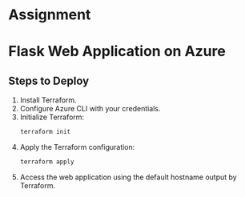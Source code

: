 # Assignment

# Flask Web Application on Azure

## Steps to Deploy

1. Install Terraform.
2. Configure Azure CLI with your credentials.
3. Initialize Terraform:
    ```sh
    terraform init
    ```
4. Apply the Terraform configuration:
    ```sh
    terraform apply
    ```
5. Access the web application using the default hostname output by Terraform.
